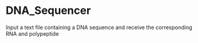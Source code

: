 # DNA_Sequencer
Input a text file containing a DNA sequence and receive the corresponding RNA and polypeptide
